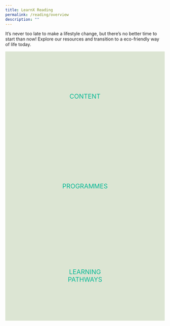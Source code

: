 ```yaml
---
title: LearnX Reading
permalink: /reading/overview
description: ""
---
```

<style type="text/css">
/* Links */
.content a { color: #322987; }
.content a:focus,
.content a:hover { color: #28216c; }

/* Button Outline */
.bp-button { padding-left: 1.5rem; padding-right: 1.5rem; }
.bp-button.is-primary-outline { border: 1px solid #322987; color: #322987; background-color: transparent; text-decoration: none; }
.bp-button.is-primary-outline:focus,
.bp-button.is-primary-outline:hover { border: 1px solid #322987; color: #cff2e8; background-color: #322987; text-decoration: none; }

/* Responsive Iframe */
.responsive-iframe { position: absolute; top: 0; left: 0; bottom: 0; right: 0; width: 100%; height: 100%; }
.responsive-iframe-container { position: relative; overflow: hidden; width: 100%; }
.responsive-iframe-container.ratio-16by9 { padding-top: 56.25%; }
.responsive-iframe-container.ratio-4by3 { padding-top: 75%; }
.responsive-iframe-container.ratio-3by2 { padding-top: 66.66%; }
.responsive-iframe-container.ratio-1by1 { padding-top: 100%; }

/* Click Box */
.clickbox { display: block; position: relative; width: 100%; padding-bottom: 56.25%; background-color: transparent; }
.clickbox span { padding: .5rem; }
.clickbox a { position: absolute; display: flex; width: 100%; height: 100%; align-items: center; justify-content: center; font-size: 1.25rem; text-align: center; text-decoration: none; text-transform: uppercase; }
.clickbox a:focus,
.clickbox a:hover { text-decoration: none; }

	/* Aware Aqua */
.clickbox.is-aware-aqua { background-color: #dce5d3; color: #00b794; }
.clickbox.is-aware-aqua a { color: #00b794; }
.clickbox.is-aware-aqua a:focus,
.clickbox.is-aware-aqua a:hover { background-color: #00b794; color: #dce5d3; }

</style>
It’s never too late to make a lifestyle change, but there’s no better time to start than now! Explore our resources and transition to a eco-friendly way of life today.

<div class="row is-multiline">
  <div class="col is-one-third">
    <div class="clickbox is-aware-aqua">
      <a href="/sustainability/adults-seniors/content">
        <span>Content</span>
      </a>
    </div>
  </div>
  <div class="col is-one-third">
    <div class="clickbox is-aware-aqua">
      <a href="/sustainability/adults-seniors/programmes">
        <span>Programmes</span>
      </a>
    </div>
  </div>
  <div class="col is-one-third">
    <div class="clickbox is-aware-aqua">
      <a href="/sustainability/adults-seniors/learning-pathways">
        <span>Learning<br>Pathways</span>
      </a>
    </div>
  </div>
</div>
